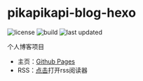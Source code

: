 # pikapikapi-blog-hexo

![license](https://img.shields.io/github/license/pikapikapikaori/pikapikapi-blog-hexo) ![build](https://img.shields.io/github/actions/workflow/status/pikapikapikaori/pikapikapi-blog-hexo/blog-builder.yml?label=build) ![last updated](https://img.shields.io/github/last-commit/pikapikapikaori/pikapikapi-blog-hexo?label=last%20updated)

个人博客项目

- 主页：[Github Pages](https://pikapikapikaori.github.io/pikapikapi-blog-hexo/)
- RSS：[点击](https://pikapikapikaori.github.io/pikapikapi-blog-hexo/atom.xml)打开rss阅读器
